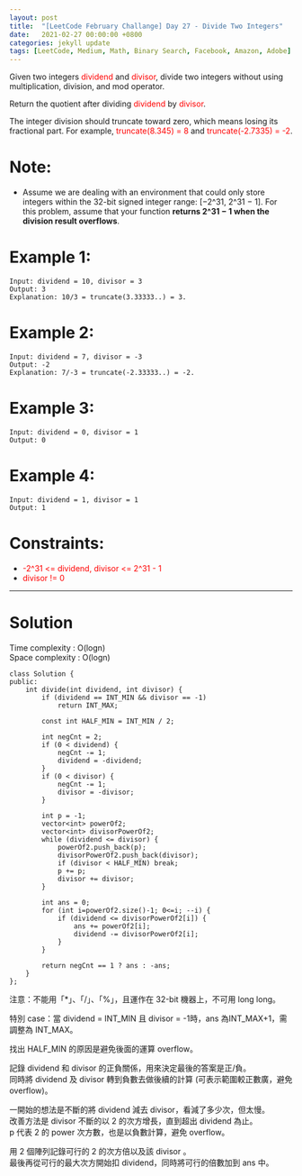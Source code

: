 ```yaml
---
layout: post
title:  "[LeetCode February Challange] Day 27 - Divide Two Integers"
date:   2021-02-27 00:00:00 +0800
categories: jekyll update
tags: [LeetCode, Medium, Math, Binary Search, Facebook, Amazon, Adobe]
---
```

Given two integers <font color="red">dividend</font> and <font color="red">divisor</font>, divide two integers without using multiplication, division, and mod operator.

Return the quotient after dividing <font color="red">dividend</font> by <font color="red">divisor</font>.

The integer division should truncate toward zero, which means losing its fractional part. For example, <font color="red">truncate(8.345) = 8</font> and <font color="red">truncate(-2.7335) = -2</font>.

# Note:

- Assume we are dealing with an environment that could only store integers within the 32-bit signed integer range: [−2^31,  2^31 − 1]. For this problem, assume that your function **returns 2^31 − 1 when the division result overflows**.

# Example 1:

	Input: dividend = 10, divisor = 3
	Output: 3
	Explanation: 10/3 = truncate(3.33333..) = 3.

# Example 2:

	Input: dividend = 7, divisor = -3
	Output: -2
	Explanation: 7/-3 = truncate(-2.33333..) = -2.

# Example 3:

	Input: dividend = 0, divisor = 1
	Output: 0

# Example 4:

	Input: dividend = 1, divisor = 1
	Output: 1

# Constraints:

- <font color="red">-2^31 <= dividend, divisor <= 2^31 - 1</font>
- <font color="red">divisor != 0</font>

______________________  

# Solution  

Time complexity : O(logn)  
Space complexity : O(logn)  

	class Solution {
	public:
	    int divide(int dividend, int divisor) {
	        if (dividend == INT_MIN && divisor == -1)
	            return INT_MAX;

	        const int HALF_MIN = INT_MIN / 2;
	        
	        int negCnt = 2;
	        if (0 < dividend) {
	            negCnt -= 1;
	            dividend = -dividend;
	        }
	        if (0 < divisor) {
	            negCnt -= 1;
	            divisor = -divisor;
	        }
	        
	        int p = -1;
	        vector<int> powerOf2;
	        vector<int> divisorPowerOf2;
	        while (dividend <= divisor) {
	            powerOf2.push_back(p);
	            divisorPowerOf2.push_back(divisor);
	            if (divisor < HALF_MIN) break;
	            p += p;
	            divisor += divisor;
	        }
	        
	        int ans = 0;
	        for (int i=powerOf2.size()-1; 0<=i; --i) {
	            if (dividend <= divisorPowerOf2[i]) {
	                ans += powerOf2[i];
	                dividend -= divisorPowerOf2[i];
	            }
	        }
	        
	        return negCnt == 1 ? ans : -ans;
	    }
	};

注意：不能用「\*」、「/」、「%」，且運作在 32-bit 機器上，不可用 long long。  

特別 case：當 dividend = INT_MIN 且 divisor = -1時，ans 為INT_MAX+1，需調整為 INT_MAX。  

找出 HALF_MIN 的原因是避免後面的運算 overflow。  

記錄 dividend 和 divisor 的正負關係，用來決定最後的答案是正/負。  
同時將 dividend 及 divisor 轉到負數去做後續的計算 (可表示範圍較正數廣，避免 overflow)。

一開始的想法是不斷的將 dividend 減去 divisor，看減了多少次，但太慢。  
改善方法是 divisor 不斷的以 2 的次方增長，直到超出 dividend 為止。  
p 代表 2 的 power 次方數，也是以負數計算，避免 overflow。  

用 2 個陣列記錄可行的 2 的次方倍以及該 divisor 。  
最後再從可行的最大次方開始扣 dividend，同時將可行的倍數加到 ans 中。